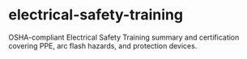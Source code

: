 # electrical-safety-training
OSHA-compliant Electrical Safety Training summary and certification covering PPE, arc flash hazards, and protection devices.
